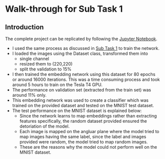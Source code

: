 # Walk-through for Sub Task 1

## Introduction
The complete project can be replicated by following the [Jupyter Notebook](./subtask3Notebook.ipynb).
- I used the same process as discussed in [Sub Task 1](../SUB%20TASK%201/README.md) to train the network.
- I loaded the images using the Dataset class, transformed them into
  - single channel
  - resized them to (220,220)
  - split the validation to 15%
- I then trained the embedding network using this dataset for 80 epochs or around 16000 iterations. This was a time consuming process and took around 5 hours to train on the Tesla T4 GPU.
- The performance on validation set (extracted from the train set) was around 11% only.
- This embedding network was used to create a classifier which was trained on the provided dataset and tested on the MNIST test dataset.
- The test performance on the MNIST dataset is explained below:
  - Since the network learns to map embeddings rather than extracting features specifically, the random dataset provided ensured the detoriation of the model.
  - Each image is mapped on the angluar plane where the model tried to map images having the same label, since the label and images provided were random, the model tried to map random images.
  - These are the reasons why the model could not perform well on the MNIST dataset. 